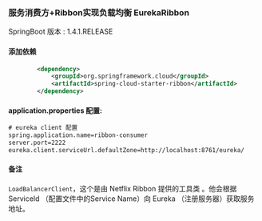 ### 服务消费方+Ribbon实现负载均衡 EurekaRibbon

SpringBoot 版本 : 1.4.1.RELEASE

#### 添加依赖
```xml
		<dependency>
			<groupId>org.springframework.cloud</groupId>
			<artifactId>spring-cloud-starter-ribbon</artifactId>
		</dependency>
```

#### application.properties 配置:
```xml
# eureka client 配置
spring.application.name=ribbon-consumer
server.port=2222
eureka.client.serviceUrl.defaultZone=http://localhost:8761/eureka/
```

#### 备注
`LoadBalancerClient`，这个是由 Netflix Ribbon 提供的工具类 。他会根据 ServiceId （配置文件中的Service Name）向 Eureka （注册服务器）获取服务地址。